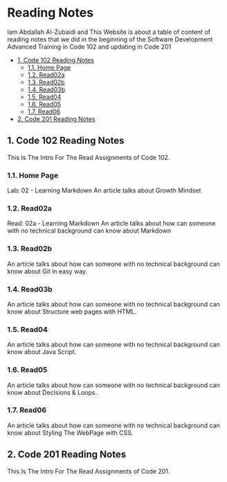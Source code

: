 # Reading Notes

Iam Abdallah Al-Zubaidi and This Website is about a table of content of reading notes that we did in the beginning of the Software Development Advanced Training in Code 102 and updating in Code 201

- [1. Code 102 Reading Notes](https://xbid.github.io/reading-notes/)
  - [1.1. Home Page](https://xbid.github.io/reading-notes/homepage)
  - [1.2. Read02a](https://xbid.github.io/reading-notes/Read02a)
  - [1.3. Read02b](https://xbid.github.io/reading-notes/Read02b)
  - [1.4. Read03b](https://xbid.github.io/reading-notes/Read03b)
  - [1.5. Read04](https://xbid.github.io/reading-notes/Read04)
  - [1.6. Read05](https://xbid.github.io/reading-notes/Read05)
  - [1.7. Read06](https://xbid.github.io/reading-notes/Read06)
- [2. Code 201 Reading Notes](https://xbid.github.io/reading-notes/)

## 1. Code 102 Reading Notes

This Is The Intro For The Read Assignments of Code 102.

### 1.1. Home Page

Lab: 02 - Learning Markdown
An article talks about Growth Mindset

### 1.2. Read02a

Read: 02a - Learning Markdown
An article talks about how can someone with no
technical background can know about Markdown

### 1.3. Read02b

An article talks about how can someone with no
technical background can know about Git in easy way.

### 1.4. Read03b

An article talks about how can someone with no
technical background can know about Structure web pages with HTML.

### 1.5. Read04

An article talks about how can someone with no
technical background can know about Java Script.

### 1.6. Read05

An article talks about how can someone with no
technical background can know about Decisions & Loops.

### 1.7. Read06

An article talks about how can someone with no
technical background can know about Styling The WebPage with CSS.

## 2. Code 201 Reading Notes

This Is The Intro For The Read Assignments of Code 201.